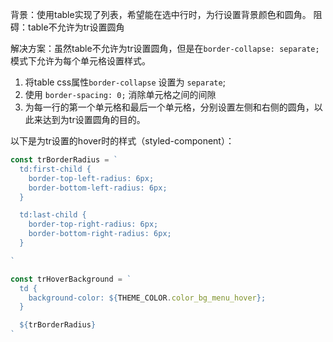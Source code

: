 背景：使用table实现了列表，希望能在选中行时，为行设置背景颜色和圆角。
阻碍：table不允许为tr设置圆角

解决方案：虽然table不允许为tr设置圆角，但是在`border-collapse: separate;`模式下允许为每个单元格设置样式。
1. 将table css属性`border-collapse` 设置为 `separate`;
2. 使用 `border-spacing: 0;` 消除单元格之间的间隙
3. 为每一行的第一个单元格和最后一个单元格，分别设置左侧和右侧的圆角，以此来达到为tr设置圆角的目的。

以下是为tr设置的hover时的样式（styled-component）：
```js
const trBorderRadius = `
  td:first-child {
    border-top-left-radius: 6px;
    border-bottom-left-radius: 6px;
  }

  td:last-child {
    border-top-right-radius: 6px;
    border-bottom-right-radius: 6px;
  }

`

const trHoverBackground = `
  td {
    background-color: ${THEME_COLOR.color_bg_menu_hover};
  }

  ${trBorderRadius}
`
```